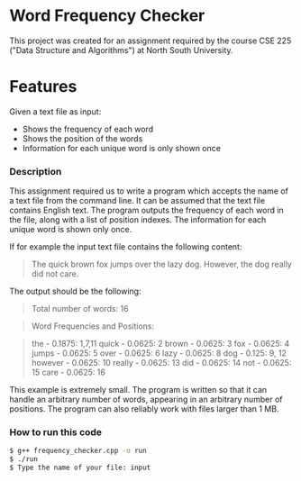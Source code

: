 # Word Frequency Checker

This project was created for an assignment required by the course CSE 225 ("Data Structure and Algorithms") at North South University. 

# Features
Given a text file as input:
  - Shows the frequency of each word
  - Shows the position of the words
  - Information for each unique word is only shown once

### Description

This assignment required us to write a program which accepts the name of a text file from the command line. It can be assumed that the text file contains English text. The program outputs the frequency of each word in the file, along with a list of position indexes. The information for each unique word is shown only once.

If for example the input text file contains the following content:

> The quick brown fox jumps over the lazy dog. However, the dog really did not care.

The output should be the following:

>Total number of words: 16

>Word Frequencies and Positions:

> the - 0.1875: 1,7,11
> quick - 0.0625: 2
> brown - 0.0625: 3
> fox - 0.0625: 4
> jumps - 0.0625: 5
> over - 0.0625: 6 
> lazy - 0.0625: 8
> dog - 0.125: 9, 12
> however - 0.0625: 10
> really - 0.0625: 13 
> did - 0.0625: 14 
> not - 0.0625: 15 
> care - 0.0625: 16 


This example is extremely small. The program is written so that it can handle an arbitrary number of words, appearing in an arbitrary number of positions. The program can also reliably work with files larger than 1 MB. 

### How to run this code

```sh
$ g++ frequency_checker.cpp -o run
$ ./run
$ Type the name of your file: input
```

